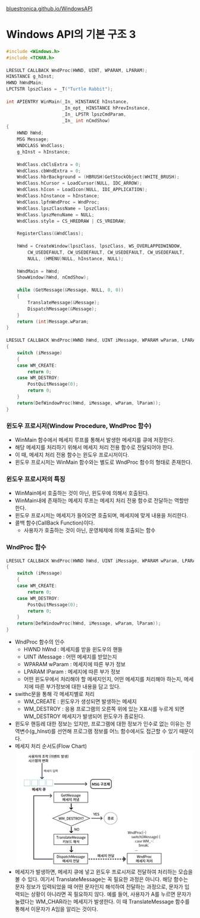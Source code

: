 [bluestronica.github.io/WindowsAPI](https://bluestronica.github.io/WindowsAPI)


# Windows API의 기본 구조 3
```c
#include <Windows.h>
#include <TCHAR.h>

LRESULT CALLBACK WndProc(HWND, UINT, WPARAM, LPARAM);
HINSTANCE g_hInst;
HWND hWndMain;
LPCTSTR lpszClass = _T("Turtle Rabbit");

int APIENTRY WinMain(_In_ HINSTANCE hInstance, 
                     _In_opt_ HINSTANCE hPrevInstance, 
                     _In_ LPSTR lpszCmdParam, 
                     _In_ int nCmdShow)
{
	HWND hWnd;
	MSG Message;
	WNDCLASS WndClass;
	g_hInst = hInstance;
	
	WndClass.cbClsExtra = 0;
	WndClass.cbWndExtra = 0;
	WndClass.hbrBackground = (HBRUSH)GetStockObject(WHITE_BRUSH);
	WndClass.hCursor = LoadCursor(NULL, IDC_ARROW);
	WndClass.hIcon = LoadIcon(NULL, IDI_APPLICATION);
	WndClass.hInstance = hInstance;
	WndClass.lpfnWndProc = WndProc;
	WndClass.lpszClassName = lpszClass;
	WndClass.lpszMenuName = NULL;
	WndClass.style = CS_HREDRAW | CS_VREDRAW;	
	
	RegisterClass(&WndClass);
	
	hWnd = CreateWindow(lpszClass, lpszClass, WS_OVERLAPPEDWINDOW,
		CW_USEDEFAULT, CW_USEDEFAULT, CW_USEDEFAULT, CW_USEDEFAULT,
		NULL, (HMENU)NULL, hInstance, NULL);
	
	hWndMain = hWnd;
	ShowWindow(hWnd, nCmdShow);
	
	while (GetMessage(&Message, NULL, 0, 0))
	{
		TranslateMessage(&Message);
		DispatchMessage(&Message);
	}
	return (int)Message.wParam;
}

LRESULT CALLBACK WndProc(HWND hWnd, UINT iMessage, WPARAM wParam, LPARAM lParam)
{
	switch (iMessage)
	{
	case WM_CREATE:
		return 0;
	case WM_DESTROY:
		PostQuitMessage(0);
		return 0;
	}
	return(DefWindowProc(hWnd, iMessage, wParam, lParam));
}
```

### 윈도우 프로시저(Window Procedure, WndProc 함수)
- WinMain 함수에서 메세지 루프를 통해서 발생한 메세지를 큐에 저장한다. 
- 해당 메세지를 처리하기 위해서 메세지 처리 전용 함수로 전달되어야 한다. 
- 이 때, 메세지 처리 전용 함수는 윈도우 프로시저이다. 
- 윈도우 프로시저는 WinMain 함수와는 별도로 WndProc 함수의 형태로 존재한다.

### 윈도우 프로시저의 특징
- WinMain에서 호출하는 것이 아닌, 윈도우에 의해서 호출된다.
- WinMain내에 존재하는 메세지 루프는 메세지 처리 전용 함수로 전달하는 역할만 한다.
- 윈도우 프로시저는 메세지가 들어오면 호출되며, 메세지에 맞게 내용을 처리한다.
- 콜백 함수(CallBack Function)이다. 
  - 사용자가 호출하는 것이 아닌, 운영체제에 의해 호출되는 함수

### WndProc 함수
```c
LRESULT CALLBACK WndProc(HWND hWnd, UINT iMessage, WPARAM wParam, LPARAM lParam)
{
	switch (iMessage)
	{
	case WM_CREATE:
		return 0;
	case WM_DESTROY:
		PostQuitMessage(0);
		return 0;
	}
	return(DefWindowProc(hWnd, iMessage, wParam, lParam));
}
```
- WndProc 함수의 인수
  - HWND hWnd : 메세지를 받을 윈도우의 핸들
  - UINT iMessage : 어떤 메세지를 받았는지
  - WPARAM wParam : 메세지에 따른 부가 정보
  - LPARAM lParam : 메세지에 따른 부가 정보
  - 어떤 윈도우에서 처리해야 할 메세지인지, 어떤 메세지를 처리해야 하는지, 메세지에 따른 부가정보에 대한 내용을 담고 있다.
- swithc문을 통해 각 메세지별로 처리
  - WM_CREATE : 윈도우가 생성되면 발생하는 메세지
  - WM_DESTROY : 응용 프로그램의 오른쪽 위에 있는 X표시를 누르게 되면 WM_DESTROY 메세지가 발생되어 윈도우가 종료된다. 
- 윈도우 핸등레 대한 정보는 있지만, 프로그램에 대한 정보가 인수로 없는 이유는 전역변수(g_hInst)를 선언해 프로그램 정보를 어느 함수에서도 접근할 수 있기 때문이다.
- 메세지 처리 순서도(Flow Chart)
![img](Img/FlowChart1.png)
- 메세지가 발생하면, 메세지 큐에 넣고 윈도우 프로시저로 전달하여 처리하는 모습을 볼 수 있다. 여기서 TranslateMessage는 꼭 필요한 과정은 아니다. 해당 함수는 문자 정보가 입력되었을 때 어떤 문자인지 해석하여 전달하는 과정으로, 문자가 입력되는 상황이 아니라면 꼭 필요하지 않다. 예를 들어, 사용자가 A를 누르면 문자가 눌렸다는 WM_CHAR라는 메세지가 발생한다. 이 때 TranslateMessage 함수를 통해서 이문자가 A임을 알리는 것이다.






















